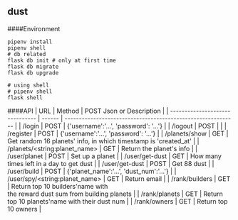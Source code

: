 dust
---
####Environment
```
pipenv install
pipenv shell
# db related
flask db init # only at first time
flask db migrate
flask db upgrade

# using shell
# pipenv shell
flask shell
```



####API
| URL                             | Method | POST Json or Description                                     |
| ------------------------------- | ------ | ------------------------------------------------------------ |
| /login                          | POST   | {'username':'...', 'password': '...'}                        |
| /logout                         | POST   |                                                              |
| /register                       | POST   | {'username':'...', 'password': '...'}                        |
| /planets/show                   | GET    | Get random 16 planets' info, in which timestamp is 'created_at' |
| /planets/\<string:planet_name>  | GET    | Return the planet's info                                     |
| /user/planet                    | POST   | Set up a planet                                              |
| /user/get-dust                  | GET    | How many times left in a day to get dust                     |
| /user/get-dust                  | POST   | Get 88 dust                                                  |
| /user/build                     | POST   | {'planet_name':'…', 'dust_num':'...'}                        |
| /user/spy/\<string:planet_name> | GET    | Return email                                                 |
| /rank/builders                  | GET    | Return top 10 builders'name with <br />the reward dust sum from building planets |
| /rank/planets                   | GET    | Return top 10 planets'name with their dust num               |
| /rank/owners                    | GET    | Return top 10 owners                                         |





